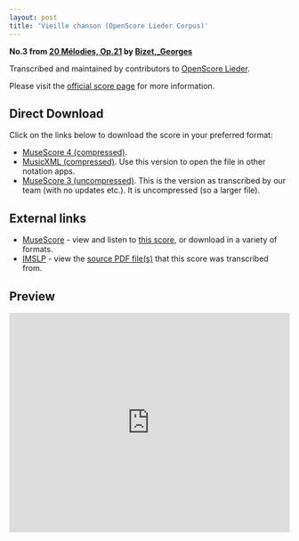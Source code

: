 ```yaml
---
layout: post
title: 'Vieille chanson (OpenScore Lieder Corpus)'
---
```


__No.3 from [20 Mélodies, Op.21](https://fourscoreandmore.org/openscore/lieder/Bizet%2C_Georges/20_M%C3%A9lodies%2C_Op.21/) by [Bizet,_Georges](https://fourscoreandmore.org/openscore/lieder/Bizet%2C_Georges)__

Transcribed and maintained by contributors to [OpenScore Lieder].

Please visit the [official score page] for more information.

[official score page]: https://musescore.com/openscore-lieder-corpus/scores/6877589
[OpenScore Lieder]: https://musescore.com/openscore-lieder-corpus

## Direct Download

Click on the links below to download the score in your preferred format:
- [MuseScore 4 (compressed)](https://fourscoreandmore.org/openscore/lieder/Bizet%2C_Georges/20_M%C3%A9lodies%2C_Op.21/03_Vieille_chanson.mscz).
- [MusicXML (compressed)](https://fourscoreandmore.org/openscore/lieder/Bizet%2C_Georges/20_M%C3%A9lodies%2C_Op.21/03_Vieille_chanson.mxl). Use this version to open the file in other notation apps.
- [MuseScore 3 (uncompressed)](https://raw.githubusercontent.com/OpenScore/Lieder/refs/heads/main/scores/Bizet%2C_Georges/20_M%C3%A9lodies%2C_Op.21/03_Vieille_chanson/lc6877589.mscx). This is the version as transcribed by our team (with no updates etc.). It is uncompressed (so a larger file).

## External links

- [MuseScore] - view and listen to [this score][MuseScore], or download in a variety of formats.
- [IMSLP] - view the [source PDF file(s)][IMSLP] that this score was transcribed from.

[MuseScore]: https://musescore.com/score/6877589
[IMSLP]: https://imslp.org/wiki/Special:ReverseLookup/342985

## Preview

<iframe width="100%" height="394" src="https://musescore.com/openscore-lieder-corpus/scores/6877589/embed" frameborder="0" allowfullscreen allow="autoplay; fullscreen"></iframe>
